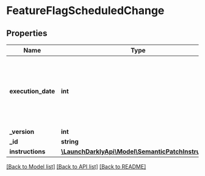# FeatureFlagScheduledChange

## Properties
Name | Type | Description | Notes
------------ | ------------- | ------------- | -------------
**execution_date** | **int** | A unix epoch time in milliseconds specifying the date the scheduled changes will be applied | [optional] 
**_version** | **int** |  | [optional] 
**_id** | **string** |  | [optional] 
**instructions** | [**\LaunchDarklyApi\Model\SemanticPatchInstruction**](SemanticPatchInstruction.md) |  | [optional] 

[[Back to Model list]](../README.md#documentation-for-models) [[Back to API list]](../README.md#documentation-for-api-endpoints) [[Back to README]](../README.md)


